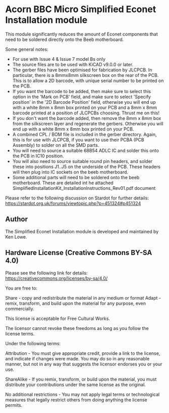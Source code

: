# Acorn BBC Micro Simplified Econet Installation module
This module significantly reduces the amount of Econet components that need to be soldered directly onto the Beeb motherboard.

Some general notes:

* For use with Issue 4 & Issue 7 model Bs only
* The source files are to be used with KiCAD v9.0.0 or later.
* The gerber files have been optimised for fabrication by JLCPCB. In particular, there is a 8mmx8mm silkscreen box on the rear of the PCB. This is to allow a 2D barcode, with unique serial number to be printed on the PCB.
* If you want the barcode to be added, then make sure to select this option in the 'Mark on PCB' field, and make sure to select 'Specify position' in the '2D Barcode Position' field, otherwise you will end up with a white 8mm x 8mm box printed on your PCB and a 8mm x 8mm barcode printed at a position of JLCPCBs choosing. Thrust me on this!
* If you don't want the barcode added, then remove the 8mm x 8mm box from the silkscreen layer and regenerate the gerbers. Otherwise you will end up with a white 8mm x 8mm box printed on your PCB.
* A combined CPL / BOM file is included in the gerber directory. Again, this is for use with JLCPCB, if you want to use their PCBA (PCB Assembly) to solder on all the SMD parts.
* You will need to source a suitable 68B54 ADLC IC and solder this onto the PCB in IC10 position.
* You will also need to source suitable round pin headers, and solder these into positions J1..J5 on the underside of the PCB. These headers will then plug into IC sockets on the beeb motherboard.
* Some additional parts will need to be soldered onto the beeb motherboard. These are detailed int he attached SimplifiedInstallationKit_InstallationInstructions_Rev01.pdf document

Please refer to the following discussion on Stardot for further details: https://stardot.org.uk/forums/viewtopic.php?p=451324#p451324

## Author

The Simplified Econet Installation module is developed and maintained by Ken Lowe.
    
## Hardware License (Creative Commons BY-SA 4.0)

Please see the following link for details: https://creativecommons.org/licenses/by-sa/4.0/

You are free to:

Share - copy and redistribute the material in any medium or format
Adapt - remix, transform, and build upon the material
for any purpose, even commercially.

This license is acceptable for Free Cultural Works.

The licensor cannot revoke these freedoms as long as you follow the license terms.

Under the following terms:

Attribution - You must give appropriate credit, provide a link to the license, and indicate if changes were made. You may do so in any reasonable manner, but not in any way that suggests the licensor endorses you or your use.

ShareAlike - If you remix, transform, or build upon the material, you must distribute your contributions under the same license as the original.

No additional restrictions - You may not apply legal terms or technological measures that legally restrict others from doing anything the license permits.
